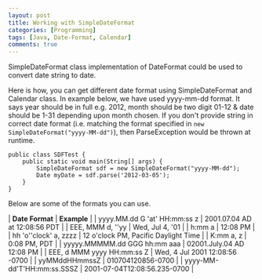 ```yaml
---
layout: post
title: Working with SimpleDateFormat
categories: [Programming]
tags: [Java, Date-Format, Calendar]
comments: true
---
```


SimpleDateFormat class implementation of DateFormat could be used to convert date string to date.

Here is how, you can get different date format using SimpleDateFormat and Calendar class. In example below, we have used yyyy-mm-dd format. It says year should be in full e.g. 2012, month should be two digit 01-12 & date should be 1-31 depending upon month chosen.
If you don't provide string in correct date format (i.e. matching the format specified in `new SimpleDateFormat("yyyy-MM-dd")`), then ParseException would be thrown at runtime.

	public class SDFTest {
		public static void main(String[] args) {
			SimpleDateFormat sdf = new SimpleDateFormat("yyyy-MM-dd");
			Date myDate = sdf.parse('2012-03-05');
		}
	}   
    
Below are some of the formats you can use.  

| __Date Format__ 					| __Example__							|
| yyyy.MM.dd G 'at' HH:mm:ss z 		| 2001.07.04 AD at 12:08:56 PDT 		|
| EEE, MMM d, ''yy 					| Wed, Jul 4, '01						|
| h:mm a							| 12:08 PM								|
| hh 'o''clock' a, zzzz				| 12 o'clock PM, Pacific Daylight Time	|
| K:mm a, z							| 0:08 PM, PDT							|
| yyyyy.MMMMM.dd GGG hh:mm aaa		| 02001.July.04 AD 12:08 PM				|
| EEE, d MMM yyyy HH:mm:ss Z		| Wed, 4 Jul 2001 12:08:56 -0700		|
| yyMMddHHmmssZ						| 010704120856-0700	 	 				|
| yyyy-MM-dd'T'HH:mm:ss.SSSZ		| 2001-07-04T12:08:56.235-0700			|

